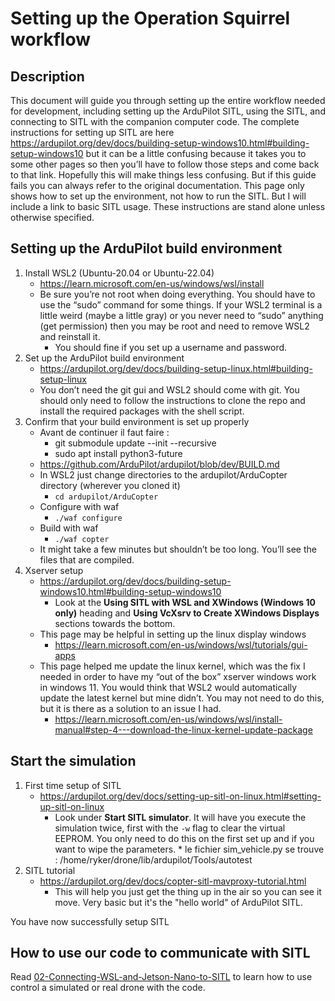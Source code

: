 # Setting up the Operation Squirrel workflow

## Description

This document will guide you through setting up the entire workflow needed for development, including setting up the ArduPilot SITL, using the SITL, and connecting to SITL with the companion computer code.  The complete instructions for setting up SITL are here <https://ardupilot.org/dev/docs/building-setup-windows10.html#building-setup-windows10> but it can be a little confusing because it takes you to some other pages so then you’ll have to follow those steps and come back to that link.  Hopefully this will make things less confusing.  But if this guide fails you can always refer to the original documentation.  This page only shows how to set up the environment, not how to run the SITL.  But I will include a link to basic SITL usage.  These instructions are stand alone unless otherwise specified.

## Setting up the ArduPilot build environment

1. Install WSL2 (Ubuntu-20.04 or Ubuntu-22.04)
    - <https://learn.microsoft.com/en-us/windows/wsl/install>
    - Be sure you’re not root when doing everything.  You should have to use the “sudo” command for some things.        If your WSL2 terminal is a little weird (maybe a little gray) or you never need to “sudo” anything (get permission) then you may be root and need to remove WSL2 and reinstall it.
        - You should fine if you set up a username and password.
2. Set up the ArduPilot build environment
    - <https://ardupilot.org/dev/docs/building-setup-linux.html#building-setup-linux>
    - You don’t need the git gui and WSL2 should come with git.  You should only need to follow the instructions        to clone the repo and install the required packages with the shell script.
3. Confirm that your build environment is set up properly
    - Avant de continuer il faut faire :
      * git submodule update --init --recursive
      * sudo apt install python3-future
    - <https://github.com/ArduPilot/ardupilot/blob/dev/BUILD.md>
    - In WSL2 just change directories to the ardupilot/ArduCopter directory (wherever you cloned it)
        - `cd ardupilot/ArduCopter`
    - Configure with waf
        - `./waf configure`
    - Build with waf
        - `./waf copter`
    - It might take a few minutes but shouldn’t be too long.  You’ll see the files that are compiled.
5. Xserver setup
    - <https://ardupilot.org/dev/docs/building-setup-windows10.html#building-setup-windows10>
        - Look at the **Using SITL with WSL and XWindows (Windows 10 only)** heading and **Using VcXsrv to Create           XWindows Displays** sections towards the bottom.
    - This page may be helpful in setting up the linux display windows
        - <https://learn.microsoft.com/en-us/windows/wsl/tutorials/gui-apps>
    - This page helped me update the linux kernel, which was the fix I needed in order to have my “out of the box”       xserver windows work in windows 11.  You would think that WSL2 would automatically update the latest kernel         but mine didn’t.  You may not need to do this, but it is there as a solution to an issue I had.
        - <https://learn.microsoft.com/en-us/windows/wsl/install-manual#step-4---download-the-linux-kernel-update-package>

## Start the simulation

1. First time setup of SITL
    - <https://ardupilot.org/dev/docs/setting-up-sitl-on-linux.html#setting-up-sitl-on-linux>
        - Look under **Start SITL simulator**.  It will have you execute the simulation twice, first with the `-w` flag to clear the virtual EEPROM.  You only need to do this on the first set up and if you want to wipe the parameters.
              * le fichier sim_vehicle.py se trouve : /home/ryker/drone/lib/ardupilot/Tools/autotest
2. SITL tutorial
    - <https://ardupilot.org/dev/docs/copter-sitl-mavproxy-tutorial.html>
        - This will help you just get the thing up in the air so you can see it move.  Very basic but it's the "hello world" of ArduPilot SITL.

You have now successfully setup SITL

## How to use our code to communicate with SITL

Read [02-Connecting-WSL-and-Jetson-Nano-to-SITL](https://github.com/crose72/OperationSquirrel/blob/dev/Docs/02-Connecting-WSL-and-Jetson-Nano-to-SITL.md) to learn how to use control a simulated or real drone with the code.
